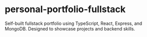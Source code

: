 # personal-portfolio-fullstack
Self-built fullstack portfolio using TypeScript, React, Express, and MongoDB. Designed to showcase projects and backend skills.
